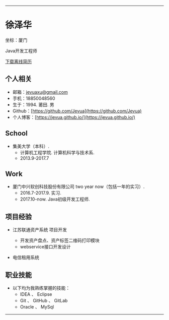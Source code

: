 ***
徐泽华
======
坐标：厦门

Java开发工程师

[下载离线简历](https://github.com/Jevua/resume/raw/master/徐泽华_Java开发工程师_18850048560.pdf)

个人相关
------
* 邮箱：<jevuaxu@gmail.com>
* 手机：18850048560
* 生于：1994. 莆田. 男
* Github：[https://github.com/Jevua](https://github.com/Jevua)
* 个人博客：[https://jevua.github.io/](https://jevua.github.io/)

School
------
* 集美大学（本科）. 
   + 计算机工程学院.  计算机科学与技术系.
   + 2013.9-2017.7

Work
-----
* 厦门中兴软创科技股份有限公司 two year now（包括一年的实习）. 
   + 2016.7-2017.9. 实习.
   + 2017.10-now. Java初级开发工程师. 

项目经验
------
* 江苏联通资产系统  项目开发
   + 开发资产盘点、资产标签二维码打印模块
   + webservice接口开发设计

* 电信租用系统


职业技能 
------
* 以下均为我熟练掌握的技能：
   - IDEA 、 Eclipse
   - Git 、 GitHub 、 GitLab
   - Oracle 、 MySql

***
